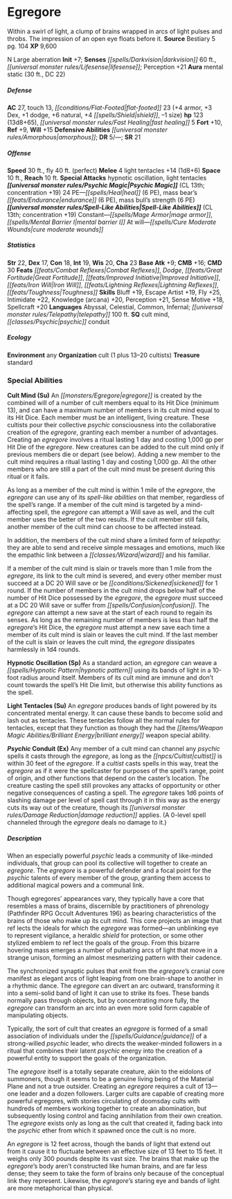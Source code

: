 ﻿---
cssclass: [monsters]
title1: Egregore
desc_short: Within a swirl of light, a clump of brains wrapped in arcs of light pulses
  and throbs. The impression of an open eye floats before it.
title2: Egregore
CR: 10
sources:
- name: Bestiary 5
  page: 104
  link: http://paizo.com/products/btpy9g9x?Pathfinder-Roleplaying-Game-Bestiary-5
XP: 9600
alignment: N
size: Large
type: aberration
initiative:
  bonus: 7
senses:
  darkvision: 60
  lifesense: true
auras:
- name: mental static
  radius: 30
  DC: 22
AC:
  AC: 27
  touch: 13
  flat_footed: 23
  components:
    armor: 4
    dex: 3
    dodge: 1
    natural: 6
    shield: 4
    size: -1
HP:
  HP: 123
  long: 13d8+65
  fast_healing: 5
saves:
  fort: 10
  ref: 9
  will: 15
defensive_abilities:
- amorphous
DR:
- amount: 5
  weakness: '-'
SR: 21
speeds:
  base: 30
  fly: 40
  fly_maneuverability: perfect
attacks:
  melee:
  - - text: 4 light tentacles +14 (1d8+6)
      entries:
      - - damage: 1d8+6
      count: 4
      attack: light tentacles
      bonus:
      - 14
  special:
  - hypnotic oscillation
  - light tentacles
space: 10
reach: 10
psychic_magic:
  entries:
  - name: heal
    PE: 6
  - name: mass bear's endurance
    PE: 6
  - name: mass bull's strength
    PE: 6
  sources:
  - name: default
    CL: 13
    concentration: 19
  PE: 24
spell_like_abilities:
  entries:
  - name: mage armor
    source: default
    freq: Constant
  - name: mental barrier I
    source: default
    freq: Constant
  - name: cure moderate wounds
    source: default
    freq: At will
  sources:
  - name: default
    CL: 13
    concentration: 19
ability_scores:
  STR: 22
  DEX: 17
  CON: 18
  INT: 19
  WIS: 20
  CHA: 23
BAB: 9
CMB: 16
CMD: 30
feats:
- name: Combat Reflexes
- name: Dodge
- name: Great Fortitude
- name: Improved Initiative
- name: Iron Will
- name: Lightning Reflexes
- name: Toughness
skills:
  Bluff: 19
  Escape Artist: 19
  Fly: 25
  Intimidate: 22
  Knowledge (arcana): 20
  Perception: 21
  Sense Motive: 18
  Spellcraft: 20
languages:
- Abyssal
- Celestial
- Common
- Infernal
- telepathy 100 ft.
special_qualities:
- cult mind
- psychic conduit
ecology:
  environment: any
  organization: cult (1 plus 13-20 cultists)
  treasure_type: standard
special_abilities:
  Cult Mind (Su): |-
    An egregore is created by the combined will of a number of cult members equal to its Hit Dice (minimum 13), and can have a maximum number of members in its cult mind equal to its Hit Dice. Each member must be an intelligent, living creature. These cultists pour their collective psychic consciousness into the collaborative creation of the egregore, granting each member a number of advantages. Creating an egregore involves a ritual lasting 1 day and costing 1,000 gp per Hit Die of the egregore. New creatures can be added to the cult mind only if previous members die or depart (see below). Adding a new member to the cult mind requires a ritual lasting 1 day and costing 1,000 gp. All the other members who are still a part of the cult mind must be present during this ritual or it fails.

     As long as a member of the cult mind is within 1 mile of the egregore, the egregore can use any of its spell-like abilities on that member, regardless of the spell's range. If a member of the cult mind is targeted by a mind-affecting spell, the egregore can attempt a Will save as well, and the cult member uses the better of the two results. If the cult member still fails, another member of the cult mind can choose to be affected instead.

     In addition, the members of the cult mind share a limited form of telepathy: they are able to send and receive simple messages and emotions, much like the empathic link between a wizard and his familiar.

     If a member of the cult mind is slain or travels more than 1 mile from the egregore, its link to the cult mind is severed, and every other member must succeed at a DC 20 Will save or be sickened for 1 round. If the number of members in the cult mind drops below half of the number of Hit Dice possessed by the egregore, the egregore must succeed at a DC 20 Will save or suffer from confusion. The egregore can attempt a new save at the start of each round to regain its senses. As long as the remaining number of members is less than half the egregore's Hit Dice, the egregore must attempt a new save each time a member of its cult mind is slain or leaves the cult mind. If the last member of the cult is slain or leaves the cult mind, the egregore dissipates harmlessly in 1d4 rounds.
  Hypnotic Oscillation (Sp): As a standard action, an egregore can weave a hypnotic
    pattern using its bands of light in a 10-foot radius around itself. Members of
    its cult mind are immune and don't count towards the spell's Hit Die limit, but
    otherwise this ability functions as the spell.
  Light Tentacles (Su): An egregore produces bands of light powered by its concentrated
    mental energy. It can cause these bands to become solid and lash out as tentacles.
    These tentacles follow all the normal rules for tentacles, except that they function
    as though they had the brilliant energy weapon special ability.
  Psychic Conduit (Ex): Any member of a cult mind can channel any psychic spells it
    casts through the egregore, as long as the cultist is within 30 feet of the egregore.
    If a cultist casts spells in this way, treat the egregore as if it were the spellcaster
    for purposes of the spell's range, point of origin, and other functions that depend
    on the caster's location. The creature casting the spell still provokes any attacks
    of opportunity or other negative consequences of casting a spell. The egregore
    takes 1d6 points of slashing damage per level of spell cast through it in this
    way as the energy cuts its way out of the creature, though its damage reduction
    applies. (A 0-level spell channeled through the egregore deals no damage to it.)
desc_long: |-
  When an especially powerful psychic leads a community of like-minded individuals, that group can pool its collective will together to create an egregore. The egregore is a powerful defender and a focal point for the psychic talents of every member of the group, granting them access to additional magical powers and a communal link.

   Though egregores' appearances vary, they typically have a core that resembles a mass of brains, discernible by practitioners of phrenology (Pathfinder RPG Occult Adventures 196) as bearing characteristics of the brains of those who make up its cult mind. This core projects an image that ref lects the ideals for which the egregore was formed-an unblinking eye to represent vigilance, a heraldic shield for protection, or some other stylized emblem to ref lect the goals of the group. From this bizarre hovering mass emerges a number of pulsating arcs of light that move in a strange unison, forming an almost mesmerizing pattern with their cadence.

   The synchronized synaptic pulses that emit from the egregore's cranial core manifest as elegant arcs of light leaping from one brain-shape to another in a rhythmic dance. The egregore can divert an arc outward, transforming it into a semi-solid band of light it can use to strike its foes. These bands normally pass through objects, but by concentrating more fully, the egregore can transform an arc into an even more solid form capable of manipulating objects.

   Typically, the sort of cult that creates an egregore is formed of a small association of individuals under the guidance of a strong-willed psychic leader, who directs the weaker-minded followers in a ritual that combines their latent psychic energy into the creation of a powerful entity to support the goals of the organization.

   The egregore itself is a totally separate creature, akin to the eidolons of summoners, though it seems to be a genuine living being of the Material Plane and not a true outsider. Creating an egregore requires a cult of 13-one leader and a dozen followers. Larger cults are capable of creating more powerful egregores, with stories circulating of doomsday cults with hundreds of members working together to create an abomination, but subsequently losing control and facing annihilation from their own creation. The egregore exists only as long as the cult that created it, fading back into the psychic ether from which it spawned once the cult is no more.

   An egregore is 12 feet across, though the bands of light that extend out from it cause it to fluctuate between an effective size of 13 feet to 15 feet. It weighs only 300 pounds despite its vast size. The brains that make up the egregore's body aren't constructed like human brains, and are far less dense; they seem to take the form of brains only because of the conceptual link they represent. Likewise, the egregore's staring eye and bands of light are more metaphorical than physical.

---

# Egregore
Within a swirl of light, a clump of brains wrapped in arcs of light pulses and throbs. The impression of an open eye floats before it.
**Source** Bestiary 5 pg. 104
**XP** 9,600

N Large aberration
**Init** +7; **Senses** _[[spells/Darkvision|darkvision]]_ 60 ft., _[[universal monster rules/Lifesense|lifesense]]_; Perception +21
**Aura** mental static (30 ft., DC 22)

##### Defense

**AC** 27, touch 13, _[[conditions/Flat-Footed|flat-footed]]_ 23 (+4 armor, +3 Dex, +1 dodge, +6 natural, +4 _[[spells/Shield|shield]]_, –1 size)
**hp** 123 (13d8+65), _[[universal monster rules/Fast Healing|fast healing]]_ 5
**Fort** +10, **Ref** +9, **Will** +15
**Defensive Abilities** _[[universal monster rules/Amorphous|amorphous]]_; **DR** 5/—; **SR** 21

##### Offense
**Speed** 30 ft., fly 40 ft. (perfect)
**Melee** 4 light tentacles +14 (1d8+6)
**Space** 10 ft., **Reach** 10 ft.
**Special Attacks** hypnotic oscillation, light tentacles
**_[[universal monster rules/Psychic Magic|Psychic Magic]]_** (CL 13th; concentration +19)
24 PE—_[[spells/Heal|heal]]_ (6 PE), mass bear’s _[[feats/Endurance|endurance]]_ (6 PE), mass bull’s strength (6 PE)
**_[[universal monster rules/Spell-Like Abilities|Spell-Like Abilities]]_** (CL 13th; concentration +19)
Constant—_[[spells/Mage Armor|mage armor]]_, _[[spells/Mental Barrier I|mental barrier I]]_
At will—_[[spells/Cure Moderate Wounds|cure moderate wounds]]_

##### Statistics
**Str** 22, **Dex** 17, **Con** 18, **Int** 19, **Wis** 20, **Cha** 23
**Base Atk** +9; **CMB** +16; **CMD** 30
**Feats** _[[feats/Combat Reflexes|Combat Reflexes]]_, _Dodge_, _[[feats/Great Fortitude|Great Fortitude]]_, _[[feats/Improved Initiative|Improved Initiative]]_, _[[feats/Iron Will|Iron Will]]_, _[[feats/Lightning Reflexes|Lightning Reflexes]]_, _[[feats/Toughness|Toughness]]_
**Skills** Bluff +19, Escape Artist +19, Fly +25, Intimidate +22, Knowledge (arcana) +20, Perception +21, Sense Motive +18, Spellcraft +20
**Languages** Abyssal, Celestial, Common, Infernal; _[[universal monster rules/Telepathy|telepathy]]_ 100 ft.
**SQ** cult mind, _[[classes/Psychic|psychic]]_ conduit

##### Ecology

**Environment** any
**Organization** cult (1 plus 13–20 cultists)
**Treasure** standard

### Special Abilities

**Cult Mind (Su)** An _[[monsters/Egregore|egregore]]_ is created by the combined will of a number of cult members equal to its Hit Dice (minimum 13), and can have a maximum number of members in its cult mind equal to its Hit Dice. Each member must be an intelligent, living creature. These cultists pour their collective _psychic_ consciousness into the collaborative creation of the _egregore_, granting each member a number of advantages. Creating an _egregore_ involves a ritual lasting 1 day and costing 1,000 gp per Hit Die of the _egregore_. New creatures can be added to the cult mind only if previous members die or depart (see below). Adding a new member to the cult mind requires a ritual lasting 1 day and costing 1,000 gp. All the other members who are still a part of the cult mind must be present during this ritual or it fails.

As long as a member of the cult mind is within 1 mile of the _egregore_, the _egregore_ can use any of its _spell-like abilities_ on that member, regardless of the spell’s range. If a member of the cult mind is targeted by a mind-affecting spell, the _egregore_ can attempt a Will save as well, and the cult member uses the better of the two results. If the cult member still fails, another member of the cult mind can choose to be affected instead.

In addition, the members of the cult mind share a limited form of _telepathy_: they are able to send and receive simple messages and emotions, much like the empathic link between a _[[classes/Wizard|wizard]]_ and his familiar.

If a member of the cult mind is slain or travels more than 1 mile from the _egregore_, its link to the cult mind is severed, and every other member must succeed at a DC 20 Will save or be _[[conditions/Sickened|sickened]]_ for 1 round. If the number of members in the cult mind drops below half of the number of Hit Dice possessed by the _egregore_, the _egregore_ must succeed at a DC 20 Will save or suffer from _[[spells/Confusion|confusion]]_. The _egregore_ can attempt a new save at the start of each round to regain its senses. As long as the remaining number of members is less than half the _egregore_’s Hit Dice, the _egregore_ must attempt a new save each time a member of its cult mind is slain or leaves the cult mind. If the last member of the cult is slain or leaves the cult mind, the _egregore_ dissipates harmlessly in 1d4 rounds.

**Hypnotic Oscillation (Sp)** As a standard action, an _egregore_ can weave a _[[spells/Hypnotic Pattern|hypnotic pattern]]_ using its bands of light in a 10-foot radius around itself. Members of its cult mind are immune and don’t count towards the spell’s Hit Die limit, but otherwise this ability functions as the spell.

**Light Tentacles (Su)** An _egregore_ produces bands of light powered by its concentrated mental energy. It can cause these bands to become solid and lash out as tentacles. These tentacles follow all the normal rules for tentacles, except that they function as though they had the _[[items/Weapon Magic Abilities/Brilliant Energy|brilliant energy]]_ weapon special ability.

**_Psychic_ Conduit (Ex)** Any member of a cult mind can channel any _psychic_ spells it casts through the _egregore_, as long as the _[[npcs/Cultist|cultist]]_ is within 30 feet of the _egregore_. If a _cultist_ casts spells in this way, treat the _egregore_ as if it were the spellcaster for purposes of the spell’s range, point of origin, and other functions that depend on the caster’s location. The creature casting the spell still provokes any attacks of opportunity or other negative consequences of casting a spell. The _egregore_ takes 1d6 points of slashing damage per level of spell cast through it in this way as the energy cuts its way out of the creature, though its _[[universal monster rules/Damage Reduction|damage reduction]]_ applies. (A 0-level spell channeled through the _egregore_ deals no damage to it.)

##### Description

When an especially powerful _psychic_ leads a community of like-minded individuals, that group can pool its collective will together to create an _egregore_. The _egregore_ is a powerful defender and a focal point for the _psychic_ talents of every member of the group, granting them access to additional magical powers and a communal link.

Though egregores’ appearances vary, they typically have a core that resembles a mass of brains, discernible by practitioners of phrenology (Pathfinder RPG Occult Adventures 196) as bearing characteristics of the brains of those who make up its cult mind. This core projects an image that ref lects the ideals for which the _egregore_ was formed—an unblinking eye to represent vigilance, a heraldic _shield_ for protection, or some other stylized emblem to ref lect the goals of the group. From this bizarre hovering mass emerges a number of pulsating arcs of light that move in a strange unison, forming an almost mesmerizing pattern with their cadence.

The synchronized synaptic pulses that emit from the _egregore_’s cranial core manifest as elegant arcs of light leaping from one brain-shape to another in a rhythmic dance. The _egregore_ can divert an arc outward, transforming it into a semi-solid band of light it can use to strike its foes. These bands normally pass through objects, but by concentrating more fully, the _egregore_ can transform an arc into an even more solid form capable of manipulating objects.

Typically, the sort of cult that creates an _egregore_ is formed of a small association of individuals under the _[[spells/Guidance|guidance]]_ of a strong-willed _psychic_ leader, who directs the weaker-minded followers in a ritual that combines their latent _psychic_ energy into the creation of a powerful entity to support the goals of the organization.

The _egregore_ itself is a totally separate creature, akin to the eidolons of summoners, though it seems to be a genuine living being of the Material Plane and not a true outsider. Creating an _egregore_ requires a cult of 13—one leader and a dozen followers. Larger cults are capable of creating more powerful egregores, with stories circulating of doomsday cults with hundreds of members working together to create an abomination, but subsequently losing control and facing annihilation from their own creation. The _egregore_ exists only as long as the cult that created it, fading back into the _psychic_ ether from which it spawned once the cult is no more.

An _egregore_ is 12 feet across, though the bands of light that extend out from it cause it to fluctuate between an effective size of 13 feet to 15 feet. It weighs only 300 pounds despite its vast size. The brains that make up the _egregore_’s body aren’t constructed like human brains, and are far less dense; they seem to take the form of brains only because of the conceptual link they represent. Likewise, the _egregore_’s staring eye and bands of light are more metaphorical than physical.